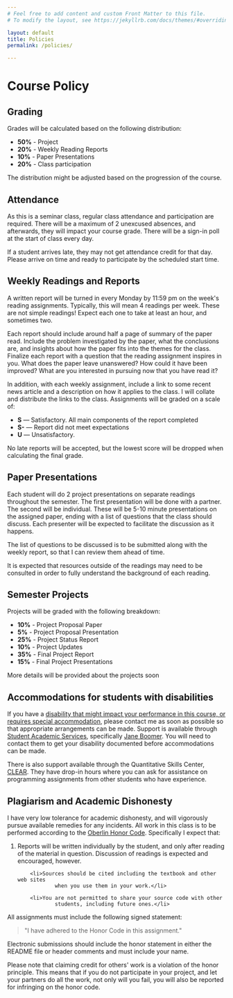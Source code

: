 ```yaml
---
# Feel free to add content and custom Front Matter to this file.
# To modify the layout, see https://jekyllrb.com/docs/themes/#overriding-theme-defaults

layout: default
title: Policies
permalink: /policies/

---
```


# Course Policy


## Grading

<p>
    Grades will be calculated based on the following distribution:
</p>
<ul>
    <li><b>50%</b> - Project</li>
    <li><b>20%</b> - Weekly Reading Reports</li>
    <li><b>10%</b> - Paper Presentations</li>
    <li><b>20%</b> - Class participation</li>
</ul>
<p>
    The distribution might be adjusted based on the progression of the course.
</p>


## Attendance
As this is a seminar class, regular class attendance and participation are required.  There will be a maximum of 2 unexcused absences, and afterwards, they will impact your course grade.  There will be a sign-in poll at the start of class every day.
	
If a student arrives late, they may not get attendance credit for that day.  Please arrive on time and ready to participate by the scheduled start time.


## Weekly Readings and Reports
A written report will be turned in every Monday by 11:59 pm on the week's reading assignments.  Typically, this will mean 4 readings per week.  These are not simple readings!  Expect each one to take at least an hour, and sometimes two.
	
Each report should include around half a page of summary of the paper read.  Include the problem investigated by the paper, what the conclusions are, and insights about how the paper fits into the themes for the class.  Finalize each report with a question that the reading assignment inspires in you.  What does the paper leave unanswered?  How could it have been improved?  What are you interested in pursuing now that you have read it?

In addition, with each weekly assignment, include a link to some recent news article and a description on how it applies to the class.  I will collate and distribute the links to the class.
Assignments will be graded on a scale of:
<ul>
	<li><b>S</b> &mdash; Satisfactory.  All main components of the report completed</li>
	<li><b>S-</b> &mdash; Report did not meet expectations</li>
	<li><b>U</b> &mdash; Unsatisfactory.  
	</li>
</ul>

No late reports will be accepted, but the lowest score will be dropped when calculating the final grade.
	
## Paper Presentations
Each student will do 2 project presentations on separate readings throughout the semester.  The first presentation will be done with a partner.  The second will be individual.  These will be 5-10 minute presentations on the assigned paper, ending with a list of questions that the class should discuss.  Each presenter will be expected to facilitate the discussion as it happens.

The list of questions to be discussed is to be submitted along with the weekly report, so that I can review them ahead of time.

It is expected that resources outside of the readings may need to be consulted in order to fully understand the background of each reading.


## Semester Projects
Projects will be graded with the following breakdown:
<ul>
    <li><b>10%</b> - Project Proposal Paper</li>
    <li><b>5%</b> - Project Proposal Presentation</li>
    <li><b>25%</b> - Project Status Report</li>
    <li><b>10%</b> - Project Updates</li>
    <li><b>35%</b> - Final Project Report</li>
    <li><b>15%</b> - Final Project Presentations</li>    
</ul>

More details will be provided about the projects soon


## Accommodations for students with disabilities

If you have a <a href="http://www.oberlin.edu/learning/SSDmissionandservices.html">disability
that might impact your performance in this course, or requires special
accommodation</a>, please contact me as soon as possible so that
appropriate arrangements can be made.
Support is available through <a href="http://www.oberlin.edu/SSS/">Student
Academic Services</a>, specifically <a href="http://www.oberlin.edu/learning/contact.html">Jane Boomer</a>.
You will need to contact them to get your disability documented before
accommodations can be made.

There is also support available through the Quantitative Skills Center, 
<a href="http://new.oberlin.edu/office/clear/for-students/drop-in-tutoring/">CLEAR</a>.
They have drop-in hours where you can ask for assistance on programming assignments from
other students who have experience.


## Plagiarism and Academic Dishonesty
I have very low tolerance for academic dishonesty, and will vigorously
pursue available remedies for any incidents.   All work in this class is to
be performed according to the <a href="http://new.oberlin.edu/students/policies/11-Policies-Honor.pdf">Oberlin
Honor Code</a>. Specifically I expect that:
<ol class="padded">
		<li>Reports will be written individually by the student, and only after reading of the material in question.  Discussion of readings is expected and encouraged, however.</li>

		<li>Sources should be cited including the textbook and other web sites
				when you use them in your work.</li>

		<li>You are not permitted to share your source code with other
				students, including future ones.</li>
</ol>

All assignments must include the following signed statement:

<blockquote class="honor">
		"I have adhered to the Honor Code in this assignment."
</blockquote>
Electronic submissions should include the honor statement in either the
README file or header comments and must include your name.

Please note that claiming credit for others' work is a violation of the honor principle.  This means that if you do not participate in your project, and let your partners do all the work, not only will you fail, you will also be reported for infringing on the honor code.